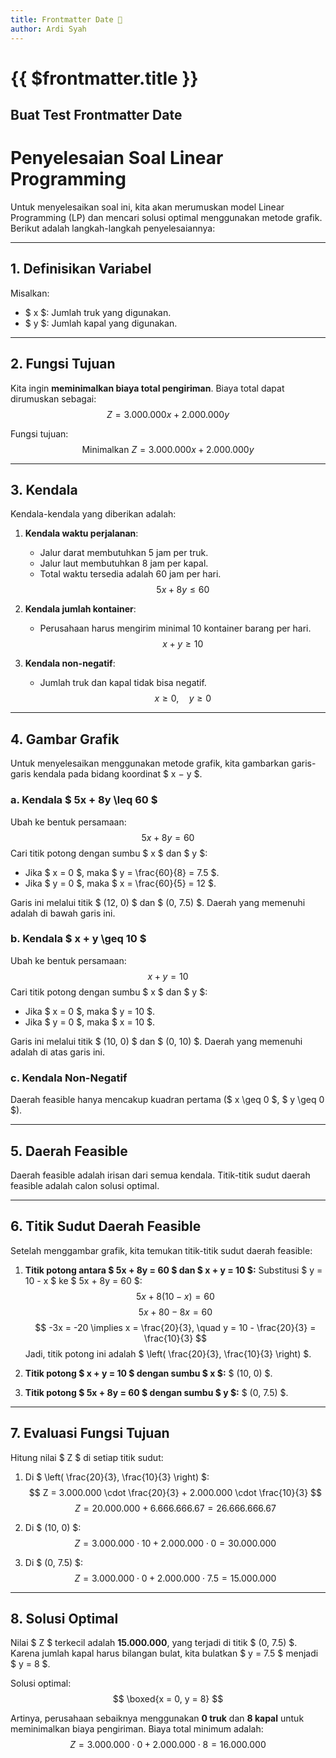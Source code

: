 ```yaml
---
title: Frontmatter Date 🚀
author: Ardi Syah
---
```


<script setup>
import ReadingTime from '../.vitepress/theme/components/ReadingTime.vue';
</script>

# {{ $frontmatter.title }} <Badge type="info" text="guide" />

<ReadingTime />

## Buat Test Frontmatter Date

# Penyelesaian Soal Linear Programming

Untuk menyelesaikan soal ini, kita akan merumuskan model Linear Programming (LP) dan mencari solusi optimal menggunakan metode grafik. Berikut adalah langkah-langkah penyelesaiannya:

---

## 1. Definisikan Variabel
Misalkan:
- $ x $: Jumlah truk yang digunakan.
- $ y $: Jumlah kapal yang digunakan.

---

## 2. Fungsi Tujuan
Kita ingin **meminimalkan biaya total pengiriman**. Biaya total dapat dirumuskan sebagai:
$$
Z = 3.000.000x + 2.000.000y
$$

Fungsi tujuan:
$$
\text{Minimalkan } Z = 3.000.000x + 2.000.000y
$$

---

## 3. Kendala
Kendala-kendala yang diberikan adalah:
1. **Kendala waktu perjalanan**:
   - Jalur darat membutuhkan 5 jam per truk.
   - Jalur laut membutuhkan 8 jam per kapal.
   - Total waktu tersedia adalah 60 jam per hari.
   $$
   5x + 8y \leq 60
   $$

2. **Kendala jumlah kontainer**:
   - Perusahaan harus mengirim minimal 10 kontainer barang per hari.
   $$
   x + y \geq 10
   $$

3. **Kendala non-negatif**:
   - Jumlah truk dan kapal tidak bisa negatif.
   $$
   x \geq 0, \quad y \geq 0
   $$

---

## 4. Gambar Grafik
Untuk menyelesaikan menggunakan metode grafik, kita gambarkan garis-garis kendala pada bidang koordinat $ x $-$ y $.

### a. Kendala $ 5x + 8y \leq 60 $
Ubah ke bentuk persamaan:
$$
5x + 8y = 60
$$
Cari titik potong dengan sumbu $ x $ dan $ y $:
- Jika $ x = 0 $, maka $ y = \frac{60}{8} = 7.5 $.
- Jika $ y = 0 $, maka $ x = \frac{60}{5} = 12 $.

Garis ini melalui titik $ (12, 0) $ dan $ (0, 7.5) $. Daerah yang memenuhi adalah di bawah garis ini.

### b. Kendala $ x + y \geq 10 $
Ubah ke bentuk persamaan:
$$
x + y = 10
$$
Cari titik potong dengan sumbu $ x $ dan $ y $:
- Jika $ x = 0 $, maka $ y = 10 $.
- Jika $ y = 0 $, maka $ x = 10 $.

Garis ini melalui titik $ (10, 0) $ dan $ (0, 10) $. Daerah yang memenuhi adalah di atas garis ini.

### c. Kendala Non-Negatif
Daerah feasible hanya mencakup kuadran pertama ($ x \geq 0 $, $ y \geq 0 $).

---

## 5. Daerah Feasible
Daerah feasible adalah irisan dari semua kendala. Titik-titik sudut daerah feasible adalah calon solusi optimal.

---

## 6. Titik Sudut Daerah Feasible
Setelah menggambar grafik, kita temukan titik-titik sudut daerah feasible:
1. **Titik potong antara $ 5x + 8y = 60 $ dan $ x + y = 10 $:**
   Substitusi $ y = 10 - x $ ke $ 5x + 8y = 60 $:
   $$
   5x + 8(10 - x) = 60
   $$
   $$
   5x + 80 - 8x = 60
   $$
   $$
   -3x = -20 \implies x = \frac{20}{3}, \quad y = 10 - \frac{20}{3} = \frac{10}{3}
   $$
   Jadi, titik potong ini adalah $ \left( \frac{20}{3}, \frac{10}{3} \right) $.

2. **Titik potong $ x + y = 10 $ dengan sumbu $ x $:** $ (10, 0) $.

3. **Titik potong $ 5x + 8y = 60 $ dengan sumbu $ y $:** $ (0, 7.5) $.

---

## 7. Evaluasi Fungsi Tujuan
Hitung nilai $ Z $ di setiap titik sudut:

1. Di $ \left( \frac{20}{3}, \frac{10}{3} \right) $:
   $$
   Z = 3.000.000 \cdot \frac{20}{3} + 2.000.000 \cdot \frac{10}{3}
   $$
   $$
   Z = 20.000.000 + 6.666.666.67 = 26.666.666.67
   $$

2. Di $ (10, 0) $:
   $$
   Z = 3.000.000 \cdot 10 + 2.000.000 \cdot 0 = 30.000.000
   $$

3. Di $ (0, 7.5) $:
   $$
   Z = 3.000.000 \cdot 0 + 2.000.000 \cdot 7.5 = 15.000.000
   $$

---

## 8. Solusi Optimal
Nilai $ Z $ terkecil adalah **15.000.000**, yang terjadi di titik $ (0, 7.5) $. Karena jumlah kapal harus bilangan bulat, kita bulatkan $ y = 7.5 $ menjadi $ y = 8 $.

Solusi optimal:
$$
\boxed{x = 0, y = 8}
$$

Artinya, perusahaan sebaiknya menggunakan **0 truk** dan **8 kapal** untuk meminimalkan biaya pengiriman. Biaya total minimum adalah:
$$
Z = 3.000.000 \cdot 0 + 2.000.000 \cdot 8 = 16.000.000
$$